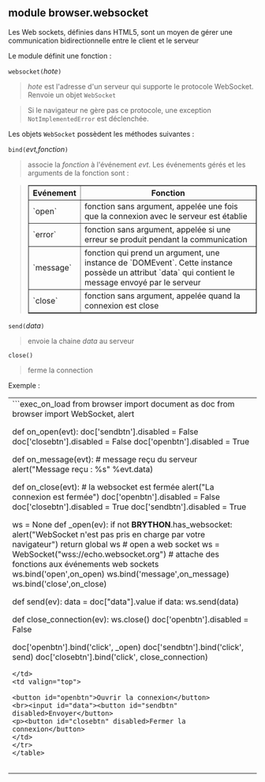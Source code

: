 module **browser.websocket**
----------------------------

Les Web sockets, définies dans HTML5, sont un moyen de gérer une communication
bidirectionnelle entre le client et le serveur

Le module définit une fonction :

`websocket(`_hote_`)`
> _hote_ est l'adresse d'un serveur qui supporte le protocole WebSocket. 
> Renvoie un objet `WebSocket`

> Si le navigateur ne gère pas ce protocole, une exception 
> `NotImplementedError` est déclenchée. 

Les objets `WebSocket` possèdent les méthodes suivantes :

`bind(`_evt,fonction_`)`
> associe la _fonction_ à l'événement _evt_. Les événements gérés et les 
> arguments de la fonction sont :

<blockquote>
<table border=1 cellpadding=5>
<tr>
<th>Evénement</th>
<th>Fonction</th>
</tr>
<tr>
<td>`open`</td>
<td>fonction sans argument, appelée une fois que la connexion avec le serveur 
est établie</td>
</tr>
<tr>
<td>`error`</td>
<td>fonction sans argument, appelée si une erreur se produit pendant la 
communication</td>
</tr>
<tr>
<td>`message`</td>
<td>fonction qui prend un argument, une instance de `DOMEvent`. Cette instance 
possède un attribut `data` qui contient le message envoyé par le serveur
</td>
</tr>
<tr>
<td>`close`</td>
<td>fonction sans argument, appelée quand la connexion est close</td>
</tr>
</table>
</blockquote>

`send(`_data_`)`
> envoie la chaine _data_ au serveur

`close()`
> ferme la connection

Exemple :
<table>
<tr>
<td>
```exec_on_load
from browser import document as doc
from browser import WebSocket, alert

def on_open(evt):
    doc['sendbtn'].disabled = False
    doc['closebtn'].disabled = False
    doc['openbtn'].disabled = True

def on_message(evt):
    # message reçu du serveur
    alert("Message reçu : %s" %evt.data)

def on_close(evt):
    # la websocket est fermée
    alert("La connexion est fermée")
    doc['openbtn'].disabled = False
    doc['closebtn'].disabled = True
    doc['sendbtn'].disabled = True

ws = None
def _open(ev):
    if not __BRYTHON__.has_websocket:
        alert("WebSocket n'est pas pris en charge par votre navigateur")
        return
    global ws
    # open a web socket
    ws = WebSocket("wss://echo.websocket.org")
    # attache des fonctions aux événements web sockets
    ws.bind('open',on_open)
    ws.bind('message',on_message)
    ws.bind('close',on_close)

def send(ev):
    data = doc["data"].value
    if data:
        ws.send(data)

def close_connection(ev):
    ws.close()
    doc['openbtn'].disabled = False

doc['openbtn'].bind('click', _open)
doc['sendbtn'].bind('click', send)
doc['closebtn'].bind('click', close_connection)
```
</td>
<td valign="top">

<button id="openbtn">Ouvrir la connexion</button>
<br><input id="data"><button id="sendbtn" disabled>Envoyer</button>
<p><button id="closebtn" disabled>Fermer la connexion</button>
</td>
</tr>
</table>

